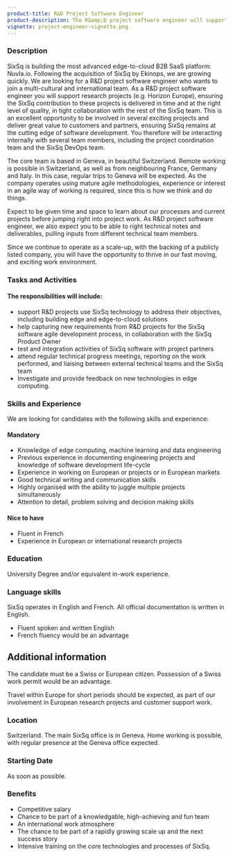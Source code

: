 ```yaml
---
product-title: R&D Project Software Engineer
product-description: The R&amp;D project software engineer will support research projects (e.g. Horizon Europe), maintaining SixSq at the cutting edge of software development in the field of edge and cloud computing, and this in tight collaboration with the rest of the SixSq team.
vignette: project-engineer-vignette.png
---
```


### Description

SixSq is building the most advanced edge-to-cloud B2B SaaS platform: Nuvla.io.  Following the acquisition of SixSq by Ekinops, we are growing quickly. We are looking for a R&D project software engineer who wants to join a multi-cultural and international team.  As a R&D project software engineer you will support research projects (e.g. Horizon Europe), ensuring the SixSq contribution to these projects is delivered in time and at the right level of quality, in tight collaboration with the rest of the SixSq team. This is an excellent opportunity to be involved in several exciting projects and deliver great value to customers and partners, ensuring SixSq remains at the cutting edge of software development. You therefore will be interacting internally with several team members, including the project coordination team and the SixSq DevOps team.

The core team is based in Geneva, in beautiful Switzerland. Remote working is possible in Switzerland, as well as from neighbouring France, Germany and Italy. In this case, regular trips to Geneva will be expected. As the company operates using mature agile methodologies, experience or interest in an agile way of working is required, since this is how we think and do things.

Expect to be given time and space to learn about our processes and current projects before jumping right into project work. As R&D project software engineer, we also expect you to be able to right technical notes and deliverables, pulling inputs from different technical team members.

Since we continue to operate as a scale-up, with the backing of a publicly listed company, you will have the opportunity to thrive in our fast moving, and exciting work environment.


### Tasks and Activities

#### The responsibilities will include:

- support R&D projects use SixSq technology to address their objectives, including building edge and edge-to-cloud solutions
- help capturing new requirements from R&D projects for the SixSq software agile development process, in collaboration with the SixSq Product Owner
- test and integration activities of SixSq software with project partners
- attend regular technical progress meetings, reporting on the work performed, and liaising between external technical teams and the SixSq team
- Investigate and provide feedback on new technologies in edge computing.


### Skills and Experience

We are looking for candidates with the following skills and experience:  


#### Mandatory

- Knowledge of edge computing, machine learning and data engineering
- Previous experience in documenting engineering projects and knowledge of software development life-cycle 
- Experience in working on European or projects or in European markets 
- Good technical writing and communication skills 
- Highly organised with the ability to juggle multiple projects simultaneously
- Attention to detail, problem solving and decision making skills

#### Nice to have

- Fluent in French
- Experience in European or international research projects


### Education

University Degree and/or equivalent in-work experience.


### Language skills

SixSq operates in English and French. All official documentation is written in English.

- Fluent spoken and written English
- French fluency would be an advantage


## Additional information

The candidate must be a Swiss or European citizen. Possession of a Swiss work permit would be an advantage.

Travel within Europe for short periods should be expected, as part of our involvement in European research projects and customer support work.

### Location

Switzerland. The main SixSq office is in Geneva. Home working is possible, with regular presence at the Geneva office expected.

### Starting Date

As soon as possible.

### Benefits

- Competitive salary
- Chance to be part of a knowledgable, high-achieving and fun team
- An international work atmosphere
- The chance to be part of a rapidly growing scale up and the next success story
- Intensive training on the core technologies and processes of SixSq.
